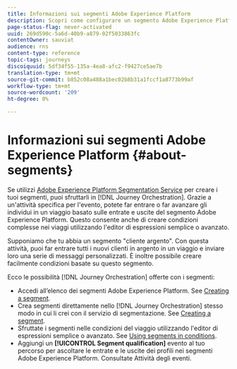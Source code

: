 ```yaml
---
title: Informazioni sui segmenti Adobe Experience Platform
description: Scopri come configurare un segmento Adobe Experience Platform
page-status-flag: never-activated
uuid: 269d590c-5a6d-40b9-a879-02f5033863fc
contentOwner: sauviat
audience: rns
content-type: reference
topic-tags: journeys
discoiquuid: 5df34f55-135a-4ea8-afc2-f9427ce5ae7b
translation-type: tm+mt
source-git-commit: b852c08a488a1bec02b8b31a1fccf1a8773b99af
workflow-type: tm+mt
source-wordcount: '209'
ht-degree: 0%

---
```



# Informazioni sui segmenti Adobe Experience Platform {#about-segments}

Se utilizzi [Adobe Experience Platform Segmentation Service](https://docs.adobe.com/content/help/en/experience-platform/segmentation/home.html) per creare i tuoi segmenti, puoi sfruttarli in [!DNL Journey Orchestration]. Grazie a un&#39;attività specifica per l&#39;evento, potete far entrare o far avanzare gli individui in un viaggio basato sulle entrate e uscite del segmento Adobe Experience Platform. Questo consente anche di creare condizioni complesse nei viaggi utilizzando l&#39;editor di espressioni semplice o avanzato.

Supponiamo che tu abbia un segmento &quot;cliente argento&quot;. Con questa attività, puoi far entrare tutti i nuovi clienti in argento in un viaggio e inviare loro una serie di messaggi personalizzati. È inoltre possibile creare facilmente condizioni basate su questo segmento.

Ecco le possibilità [!DNL Journey Orchestration] offerte con i segmenti:

* Accedi all’elenco dei segmenti Adobe Experience Platform. See [Creating a segment](../segment/creating-a-segment.md).
* Crea segmenti direttamente nello [!DNL Journey Orchestration] stesso modo in cui li crei con il servizio di segmentazione. See [Creating a segment](../segment/creating-a-segment.md).
* Sfruttate i segmenti nelle condizioni del viaggio utilizzando l&#39;editor di espressioni semplice o avanzato. See [Using segments in conditions](../segment/using-a-segment.md).
* Aggiungi un **[!UICONTROL Segment qualification]** evento al tuo percorso per ascoltare le entrate e le uscite dei profili nei segmenti Adobe Experience Platform. Consultate Attività [](../building-journeys/segment-qualification-events.md)degli eventi.

